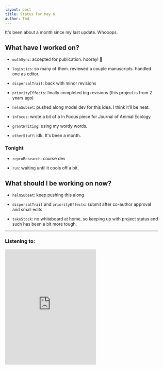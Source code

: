 ```yaml
---
layout: post 
title: Status for May 6 
author: Tad
---
```


It's been about a month since my last update. Whooops.


## What have I worked on?

* `mothSync`: accepted for publication. hooray! :tada:

* `logistics`: so many of them. reviewed a couple manuscripts. handled one as editor. 

* `dispersalTrait`: back with minor revisions

* `priorityEffects`: finally completed big revisions (this project is from 2 years ago)

* `helmSubset`: pushed along model dev for this idea. I think it'll be neat.

* `inFocus`: wrote a bit of a In Focus piece for Journal of Animal Ecology

* `grantWriting`: using my wordy words.

* `otherStuff`: idk. It's been a month.



### Tonight

* `reproResearch`: course dev

* `run`: waiting until it cools off a bit.




## What should I be working on now?

* `helmSubset`: keep pushing this along

* `dispersalTrait` and `priorityEffects`: submit after co-author approval and small edits

* `takeStock`: no whiteboard at home, so keeping up with project status and such has been a bit more tough.





--- 

### Listening to:

<iframe src="https://open.spotify.com/embed/track/2vtgTr8sG7vK1LCNxmijZe" width="300" height="380" frameborder="0" allowtransparency="true" allow="encrypted-media"></iframe>

<i class='fa fa-code' style='color:pink'></i>
